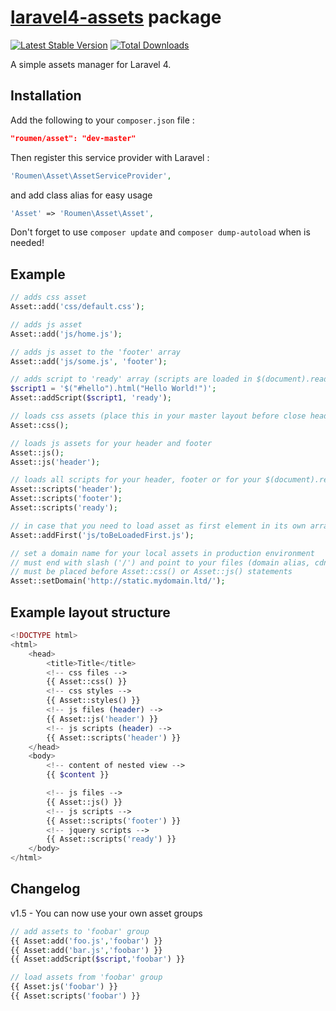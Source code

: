 # [laravel4-assets](http://roumen.me/projects/laravel4-assets) package

[![Latest Stable Version](https://poser.pugx.org/roumen/asset/version.png)](https://packagist.org/packages/roumen/asset) [![Total Downloads](https://poser.pugx.org/roumen/asset/d/total.png)](https://packagist.org/packages/roumen/asset)

A simple assets manager for Laravel 4.


## Installation

Add the following to your `composer.json` file :

```json
"roumen/asset": "dev-master"
```

Then register this service provider with Laravel :

```php
'Roumen\Asset\AssetServiceProvider',
```

and add class alias for easy usage
```php
'Asset' => 'Roumen\Asset\Asset',
```

Don't forget to use ``composer update`` and ``composer dump-autoload`` when is needed!

## Example

```php
// adds css asset
Asset::add('css/default.css');

// adds js asset
Asset::add('js/home.js');

// adds js asset to the 'footer' array
Asset::add('js/some.js', 'footer');

// adds script to 'ready' array (scripts are loaded in $(document).ready() function)
$script1 = '$("#hello").html("Hello World!")';
Asset::addScript($script1, 'ready');

// loads css assets (place this in your master layout before close head tag)
Asset::css();

// loads js assets for your header and footer
Asset::js();
Asset::js('header');

// loads all scripts for your header, footer or for your $(document).ready() function
Asset::scripts('header');
Asset::scripts('footer');
Asset::scripts('ready');

// in case that you need to load asset as first element in its own array
Asset::addFirst('js/toBeLoadedFirst.js');

// set a domain name for your local assets in production environment
// must end with slash ('/') and point to your files (domain alias, cdn etc.)
// must be placed before Asset::css() or Asset::js() statements
Asset::setDomain('http://static.mydomain.ltd/');
```

## Example layout structure

```php
<!DOCTYPE html>
<html>
	<head>
		<title>Title</title>
		<!-- css files -->
		{{ Asset::css() }}
		<!-- css styles -->
		{{ Asset::styles() }}
		<!-- js files (header) -->
		{{ Asset::js('header') }}
		<!-- js scripts (header) -->
		{{ Asset::scripts('header') }}
	</head>
	<body>
		<!-- content of nested view -->
		{{ $content }}

		<!-- js files -->
		{{ Asset::js() }}
		<!-- js scripts -->
		{{ Asset::scripts('footer') }}
		<!-- jquery scripts -->
		{{ Asset::scripts('ready') }}
	</body>
</html>
```
## Changelog

v1.5 - You can now use your own asset groups

```php
// add assets to 'foobar' group
{{ Asset:add('foo.js','foobar') }}
{{ Asset:add('bar.js','foobar') }}
{{ Asset:addScript($script,'foobar') }}

// load assets from 'foobar' group
{{ Asset:js('foobar') }}
{{ Asset:scripts('foobar') }}
```
